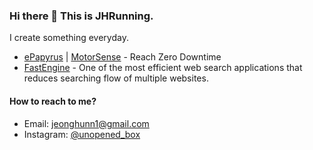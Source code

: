 ### Hi there 👋 This is JHRunning.

I create something everyday.

- [ePapyrus](https://epapyrus.com) | [MotorSense](https://motorsense.io) - Reach Zero Downtime
- [FastEngine](https://unopenedbox.com/fastengine) - One of the most efficient web search applications that reduces searching flow of multiple websites.

#### How to reach to me?
- Email: jeonghunn1@gmail.com
- Instagram: [@unopened_box](https://instagram.com/unopened_box)

<!--
**jeonghunn/jeonghunn** is a ✨ _special_ ✨ repository because its `README.md` (this file) appears on your GitHub profile.

Here are some ideas to get you started:

- 🔭 I’m currently working on ...
- 🌱 I’m currently learning ...
- 👯 I’m looking to collaborate on ...
- 🤔 I’m looking for help with ...
- 💬 Ask me about ...
- 📫 How to reach me: ...
- 😄 Pronouns: ...
- ⚡ Fun fact: ...
-->
